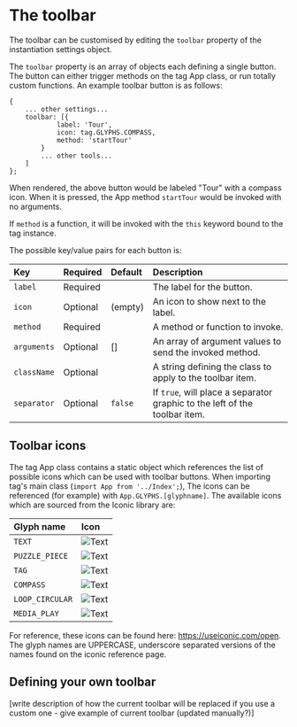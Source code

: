 # The toolbar

The toolbar can be customised by editing the `toolbar` property of the instantiation settings object.

The `toolbar` property is an array of objects each defining a single button. The button can either trigger methods on the tag App class, or run totally custom functions. An example toolbar button is as follows:

```
{
	... other settings...
	toolbar: [{
			label: 'Tour',
			icon: tag.GLYPHS.COMPASS,
			method: 'startTour'
		}
		... other tools...
	]
};
```

When rendered, the above button would be labeled "Tour" with a compass icon. When it is pressed, the App method `startTour` would be invoked with no arguments.

If `method` is a function, it will be invoked with the `this` keyword bound to the tag instance.

The possible key/value pairs for each button is:

Key              | Required | Default | Description
:---             | :---     | :---    | :---
`label`          | Required |         | The label for the button.
`icon`           | Optional | (empty) | An icon to show next to the label.
`method`         | Required |         | A method or function to invoke.
`arguments`      | Optional | []      | An array of argument values to send the invoked method.
`className`      | Optional |         | A string defining the class to apply to the toolbar item.
`separator`      | Optional | `false` | If `true`, will place a separator graphic to the left of the toolbar item.

## Toolbar icons

The tag App class contains a static object which references the list of possible icons which can be used with toolbar buttons. When importing tag's main class (`import App from '../Index';`), The icons can be referenced (for example) with `App.GLYPHS.[glyphname]`. The available icons which are sourced from the Iconic library are:


Glyph name       | Icon
:---             | :---
`TEXT`           | ![Text](http://neilinscotland.net/tag/iconic-png/text-2x.png)
`PUZZLE_PIECE`   | ![Text](http://neilinscotland.net/tag/iconic-png/puzzle-piece-2x.png)
`TAG`            | ![Text](http://neilinscotland.net/tag/iconic-png/tag-2x.png)
`COMPASS`        | ![Text](http://neilinscotland.net/tag/iconic-png/compass-2x.png)
`LOOP_CIRCULAR`  | ![Text](http://neilinscotland.net/tag/iconic-png/loop-circular-2x.png)
`MEDIA_PLAY`     | ![Text](http://neilinscotland.net/tag/iconic-png/media-play-2x.png)

For reference, these icons can be found here: https://useiconic.com/open. The glyph names are UPPERCASE, underscore separated versions of the names found on the iconic reference page.

## Defining your own toolbar

[write description of how the current toolbar will be replaced if you use a custom one - give example of current toolbar (updated manually?)]